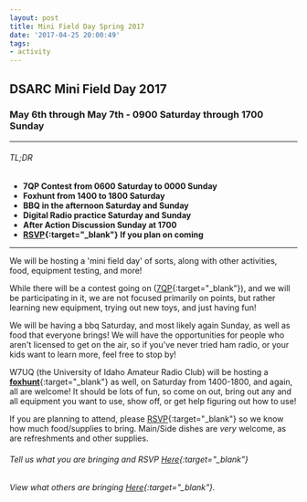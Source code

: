 ```yaml
---
layout: post
title: Mini Field Day Spring 2017
date: '2017-04-25 20:00:49'
tags:
- activity
---
```


## DSARC Mini Field Day 2017

### May 6th through May 7th - 0900 Saturday through 1700 Sunday

---

###### TL;DR
* **7QP Contest from 0600 Saturday to 0000 Sunday**
* **Foxhunt from 1400 to 1800 Saturday**
* **BBQ in the afternoon Saturday and Sunday**
* **Digital Radio practice Saturday and Sunday**
* **After Action Discussion Sunday at 1700**
* **[RSVP](https://goo.gl/forms/AaKREIHRglgpsrFm2){:target="_blank"} If you plan on coming**

---

We will be hosting a 'mini field day' of sorts, along with other activities, food, equipment testing, and more!

While there will be a contest going on ([7QP](http://ws7n.net/7QP/new/Page.asp?content=rules){:target="_blank"}), and we will be participating in it, we are not focused primarily on points, but rather learning new equipment, trying out new toys, and just having fun!

We will be having a bbq Saturday, and most likely again Sunday, as well as food that everyone brings! We will have the opportunities for people who aren't licensed to get on the air, so if you've never tried ham radio, or your kids want to learn more, feel free to stop by!

W7UQ (the University of Idaho Amateur Radio Club) will be hosting a [**foxhunt**](http://www.arrl.org/direction-finding){:target="_blank"} as well, on Saturday from 1400-1800, and again, all are welcome! It should be lots of fun, so come on out, bring out any and all equipment you want to use, show off, or get help figuring out how to use!

If you are planning to attend, please [RSVP](https://goo.gl/forms/AaKREIHRglgpsrFm2){:target="_blank"} so we know how much food/supplies to bring. Main/Side dishes are *very* welcome, as are refreshments and other supplies.

###### Tell us what you are bringing and RSVP [Here](https://goo.gl/forms/AaKREIHRglgpsrFm2){:target="_blank"}
###### View what others are bringing [Here](https://docs.google.com/forms/d/e/1FAIpQLSeOMUwvuqruhkMix3TKkkLcBM9j-x5eGOarRC5vqZCXTX0uaQ/viewanalytics){:target="_blank"}.
